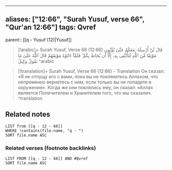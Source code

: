 
---
aliases: ["12:66", "Surah Yusuf, verse 66", "Qur'an 12:66"]
tags: Qvref
---

parent:: [[q - Yusuf (12)|Yusuf]]

> [!arabic]+ Surah Yusuf, Verse 66 (12:66)
> <span class="quran-arabic">قَالَ لَنْ أُرْسِلَهُۥ مَعَكُمْ حَتَّىٰ تُؤْتُونِ مَوْثِقًا مِّنَ ٱللَّهِ لَتَأْتُنَّنِى بِهِۦٓ إِلَّآ أَن يُحَاطَ بِكُمْ ۖ فَلَمَّآ ءَاتَوْهُ مَوْثِقَهُمْ قَالَ ٱللَّهُ عَلَىٰ مَا نَقُولُ وَكِيلٌ</span>
^arabic

> [!translation]+ Surah Yusuf, Verse 66 (12:66) - Translation
> Он сказал: «Я не отпущу его с вами, пока вы не поклянетесь Аллахом, что непременно вернетесь с ним, если только вы не попадете в окружение». Когда же они поклялись ему, он сказал: «Аллах является Попечителем и Хранителем того, что мы сказали».
^translation



## Related notes
```dataview
LIST from [[q - 12 - 66]]
WHERE !contains(file.name, "q - ")
SORT file.name ASC
```

### Related verses (footnote backlinks)
```dataview
LIST FROM [[q - 12 - 66]] AND #Qvref
SORT file.name ASC
```

